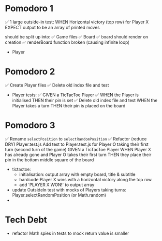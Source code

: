 # Pomodoro 1
✅ 1 large outside-in test:
  WHEN Horizontal victory (top row) for Player X
  EXPECT output to be an array of printed moves

should be split up into:
✅  Game files
✅  Board
  ✅  board should render on creation
  ✅  renderBoard function broken (causing infinite loop)
- Player

# Pomodoro 2
✅  Create Player files
✅ Delete old index file and test
- Player tests:
  ✅ GIVEN a TicTacToe Player
  ✅ WHEN the Player is initialised
      THEN their pin is set
✅ Delete old index file and test
   WHEN the Player takes a turn
      THEN their pin is placed on the board

# Pomodoro 3
✅ Rename `selectPosition` to `selectRandomPosition`
✅ Refactor (reduce DRY) Player.test.js
  Add test to Player.test.js for Player O taking their first turn
  (second turn of the game)
  GIVEN a TicTacToe Player
  WHEN Player X has already gone and Player O takes their first turn
  THEN they place their pin in the bottom middle square of the board
- tictactoe:
  - initialisation: output array with empty board, title & subtitle
  - hardcode Player X wins with a horizontal victory along the top row
  - add 'PLAYER X WON!' to output array
- update OutsideIn test with mocks of Players taking turns:
    Player.selectRandomPosition (or Math.random)
-

# Tech Debt
- refactor Math spies in tests to mock return value is smaller
